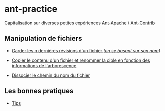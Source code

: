# ant-practice
Capitalisation sur diverses petites expériences [Ant-Apache](https://ant.apache.org/) / [Ant-Contrib](http://ant-contrib.sourceforge.net/)


## Manipulation de fichiers
* [Garder les n dernières révisions d'un fichier _(en se basant sur son nom)_](filesystem/keep_latest_revisions_file.adoc)

* [Copier le contenu d'un fichier et renommer la cible en fonction des informations de l'arborescence](filesystem/copy_and_rename_files.adoc)

* [Dissocier le chemin du nom du fichier](filesystem/path_and_filename.adoc)

## Les bonnes pratiques
* [Tips](tips/ant-tips.adoc)
